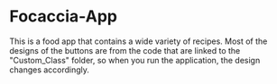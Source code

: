 # Focaccia-App
This is a food app that contains a wide variety of recipes. Most of the designs of the buttons are from the code that are linked to the "Custom_Class" folder, so when you run the application, the design changes accordingly.
